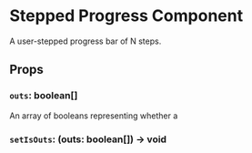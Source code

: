 # Stepped Progress Component

A user-stepped progress bar of N steps.

## Props

### `outs`: boolean[]

An array of booleans representing whether a

### `setIsOuts`: (outs: boolean[]) -> void

